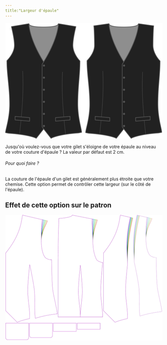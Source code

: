 ```yaml
---
title:"Largeur d'épaule"
---
```


![Largeur d'épaule](shoulderinset.svg)

Jusqu'où voulez-vous que votre gilet s'éloigne de votre épaule au niveau de votre couture d'épaule ? La valeur par défaut est 2 cm.

<Note>

###### Pour quoi faire ?

La couture de l'épaule d'un gilet est généralement plus étroite que votre chemise. Cette option permet de contrôler cette largeur (sur le côté de l'épaule).

</Note>

## Effet de cette option sur le patron

![Cette image montre l'effet de cette option en superposant plusieurs variantes qui ont une valeur différente pour cette option](wahid_shoulderinset_sample.svg "Effet de cette option sur le modèle")
